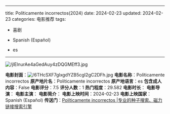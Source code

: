 
---
title: Políticamente incorrectos(2024)
date: 2024-02-23
updated: 2024-02-23
categories: 电影推荐
tags:

- 喜剧

- Spanish (Español)
- es
---

<img src="https://image.tmdb.org/t/p/original/jlElnurAe4aGedAuy4zDQGMEff3.jpg" alt="/jlElnurAe4aGedAuy4zDQGMEff3.jpg" title="/jlElnurAe4aGedAuy4zDQGMEff3.jpg">

**电影封面**：<img src="https://image.tmdb.org/t/p/w200/6THcSXF7glxgdYZB5cgI2gC2DFh.jpg" alt="/6THcSXF7glxgdYZB5cgI2gC2DFh.jpg" title="/6THcSXF7glxgdYZB5cgI2gC2DFh.jpg">
**电影名称**：Políticamente incorrectos
**原产地片名**：Políticamente incorrectos
**原产地语言**：es
**包含成人内容**：False
**电影评分**：7.5
**评分人数**：1
**热门程度**：29.582
**电影时长**：
**电影导演**：
**电影主演**：
**电影简介**：
**电影上映时间**：2024-02-23
**电影上映国家**：Spanish (Español)
**传送门**：[Políticamente incorrectos |专业的种子搜索、磁力链接搜索引擎](https://movie.amd794.com:2083/?search=Pol%C3%ADticamente%20incorrectos&ordering=&mode=match_phrase&page_size=10&page=1)

